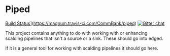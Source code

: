 Piped
=====

[Build Status](https://magnum.travis-ci.com/CommBank/piped.svg?token=A3xq7fpHLyey1yCrNASy&branch=master)](https://magnum.travis-ci.com/CommBank/piped)
[![Gitter chat](https://badges.gitter.im/CommBank.png)](https://gitter.im/CommBank)

This project contains anything to do with working with or enhancing
scalding pipelines that isn't a source or a sink. These should go into
edged.

If it is a general tool for working with scalding pipelines it should
go here.
